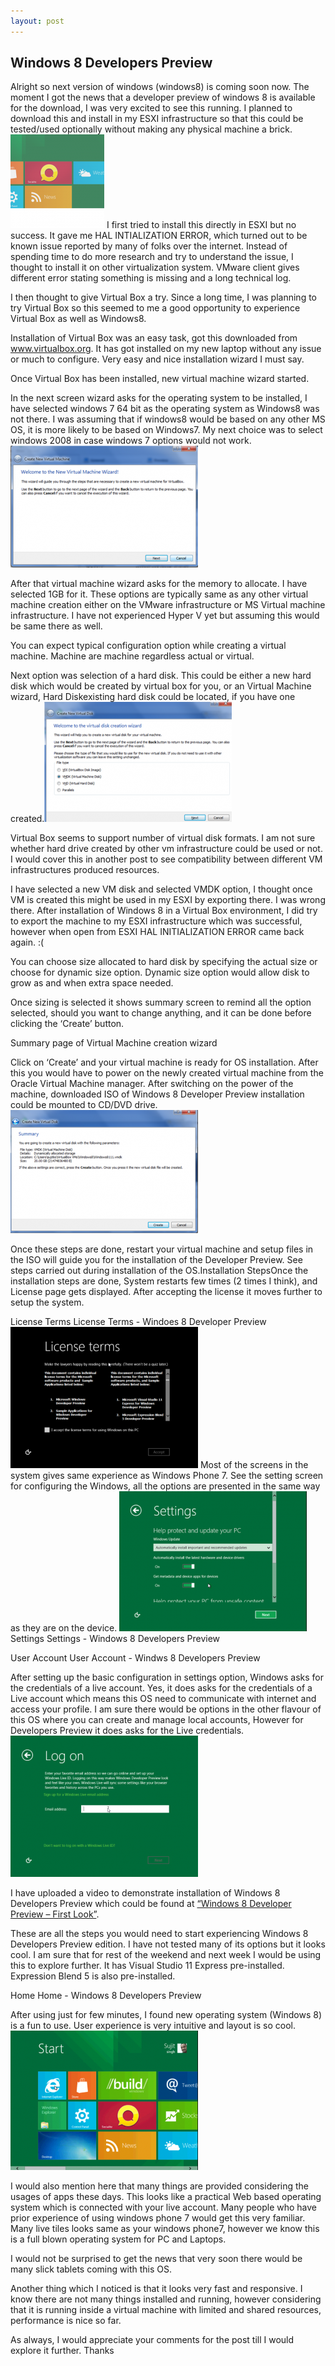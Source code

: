 ```yaml
---
layout: post
---
```


## Windows 8 Developers Preview

Alright so next version of windows (windows8) is coming soon now. The moment I got the news that a developer preview of windows 8 is available for the download, I was very excited to see this running. I planned to download this and install in my ESXI infrastructure so that this could be tested/used optionally without making any physical machine a brick.
![screenshot](/images/windows8-150x150.png "Screenshot")
I first tried to install this directly in ESXI but no success. It gave me HAL INTIALIZATION ERROR, which turned out to be known issue reported by many of folks over the internet. Instead of spending time to do more research and try to understand the issue, I thought to install it on other virtualization system. VMware client gives different error stating something is missing and a long technical log.

I then thought to give Virtual Box a try. Since a long time, I was planning to try Virtual Box so this seemed to me a good opportunity to experience Virtual Box as well as Windows8.

Installation of Virtual Box was an easy task, got this downloaded from www.virtualbox.org. It has got installed on my new laptop without any issue or much to configure. Very easy and nice installation wizard I must say.

Once Virtual Box has been installed, new virtual machine wizard started.

In the next screen wizard asks for the operating system to be installed, I have selected windows 7 64 bit as the operating system as Windows8 was not there. I was assuming that if windows8 would be based on any other MS OS, it is more likely to be based on Windows7. My next choice was to select windows 2008 in case windows 7 options would not work.![screenshot](/images/post1-300x195.png "Screenshot")

After that virtual machine wizard asks for the memory to allocate. I have selected 1GB for it. These options are typically same as any other virtual machine creation either on the VMware infrastructure or MS Virtual machine infrastructure. I have not experienced Hyper V yet but assuming this would be same there as well.

You can expect typical configuration option while creating a virtual machine. Machine are machine regardless actual or virtual.

Next option was selection of a hard disk. This could be either a new hard disk which would be created by virtual box for you, or an  Virtual Machine wizard, Hard Diskexisting hard disk could be located, if you have one created.![screenshot](/images/post41-300x192.png "Screenshot")

Virtual Box seems to support number of virtual disk formats. I am not sure whether hard drive created by other vm infrastructure could be used or not. I would cover this in another post to see compatibility between different VM infrastructures produced resources.

I have selected a new VM disk and selected VMDK option, I thought once VM is created this might be used in my ESXI by exporting there. I was wrong there. After installation of Windows 8 in a Virtual Box environment, I did try to export the machine to my ESXI infrastructure which was successful, however when open from ESXI HAL INITIALIZATION ERROR came back again. :(

You can choose size allocated to hard disk by specifying the actual size or choose for dynamic size option. Dynamic size option would allow disk to grow as and when extra space needed.

Once sizing is selected it shows summary screen to remind all the option selected, should you want to change anything, and it can be done before clicking the ‘Create’ button.

Summary page of Virtual Machine creation wizard

Click on ‘Create’ and your virtual machine is ready for OS installation. After this you would have to power on the newly created virtual machine from the Oracle Virtual Machine manager. After switching on the power of the machine, downloaded ISO of Windows 8 Developer Preview installation could be mounted to CD/DVD drive.![screenshot](/images/post5-300x197.png "Screenshot")

Once these steps are done, restart your virtual machine and setup files in the ISO will guide you for the installation of the Developer Preview. See steps carried out during installation of the OS.Installation StepsOnce the installation steps are done, System restarts few times (2 times I think), and License page gets displayed. After accepting the license it moves further to setup the system.

License Terms
License Terms - Windoes 8 Developer Preview
![screenshot](/images/post7-300x226.png "Screenshot")
Most of the screens in the system gives same experience as Windows Phone 7. See the setting screen for configuring the Windows, all the options are presented in the same way as they are on the device.
![screenshot](/images/post8-300x224.png "Screenshot")
Settings
Settings - Windows 8 Developers Preview

User Account
User Account - Windws 8 Developers Preview

After setting up the basic configuration in settings option, Windows asks for the credentials of a live account. Yes, it does asks for the credentials of a Live account which means this OS need to communicate with internet and access your profile. I am sure there would be options in the other flavour of this OS where you can create and manage local accounts, However for Developers Preview it does asks for the Live credentials.![screenshot](/images/post9-300x226.png "Screenshot")

I have uploaded a video to demonstrate installation of Windows 8 Developers Preview which could be found at [“Windows 8 Developer Preview – First Look”](http://youtu.be/rYt9eS5M7V8).

These are all the steps you would need to start experiencing Windows 8 Developers Preview edition. I have not tested many of its options but it looks cool. I am sure that for rest of the weekend and next week I would be using this to explore further. It has Visual Studio 11 Express pre-installed. Expression Blend 5 is also pre-installed.

Home
Home - Windows 8 Developers Preview

After using just for few minutes, I found new operating system (Windows 8) is a fun to use. User experience is very intuitive and layout is so cool.![screenshot](/images/post10-300x223.png "Screenshot")

I would also mention here that many things are provided considering the usages of apps these days. This looks like a practical Web based operating system which is connected with your live account. Many people who have prior experience of using windows phone 7 would get this very familiar. Many live tiles looks same as your windows phone7, however we know this is a full blown operating system for PC and Laptops.

I would not be surprised to get the news that very soon there would be many slick tablets coming with this OS.



Another thing which I noticed is that it looks very fast and responsive. I know there are not many things installed and running, however considering that it is running inside a virtual machine with limited and shared resources, performance is nice so far.

As always, I would appreciate your comments for the post till I would explore it further.
Thanks
